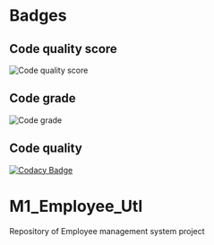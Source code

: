 # Badges
## Code quality score
![Code quality score](https://api.codiga.io/project/31087/score/svg)
## Code grade 
![Code grade](https://api.codiga.io/project/31087/status/svg)
## Code quality
[![Codacy Badge](https://app.codacy.com/project/badge/Grade/ba6e307d3aa6467293264f5faa33e388)](https://www.codacy.com/gh/anusha2000/M1_Employee_Utl/dashboard?utm_source=github.com&amp;utm_medium=referral&amp;utm_content=anusha2000/M1_Employee_Utl&amp;utm_campaign=Badge_Grade)
# M1_Employee_Utl
Repository of Employee management system project

